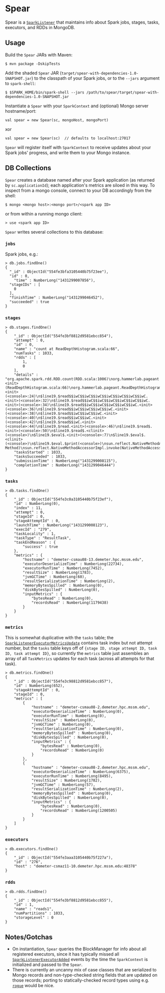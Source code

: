 # Spear
Spear is a [`SparkListener`](https://github.com/apache/spark/blob/v1.3.1/core/src/main/scala/org/apache/spark/scheduler/SparkListener.scala) that maintains info about Spark jobs, stages, tasks, executors, and RDDs in MongoDB.

## Usage

Build the `Spear` JARs with Maven:
```
$ mvn package -DskipTests
```

Add the shaded `Spear` JAR (`target/spear-with-dependencies-1.0-SNAPSHOT.jar`) to the classpath of your Spark jobs, or to the `--jars` argument to `spark-shell`:

```
$ $SPARK_HOME/bin/spark-shell --jars /path/to/spear/target/spear-with-dependencies-1.0-SNAPSHOT.jar
```

Instantiate a `Spear` with your `SparkContext` and (optional) Mongo server hostname/port:

```
val spear = new Spear(sc, mongoHost, mongoPort)
```
xor
```
val spear = new Spear(sc)  // defaults to localhost:27017
```

`Spear` will register itself with `SparkContext` to receive updates about your Spark jobs' progress, and write them to your Mongo instance.

## DB Collections

`Spear` creates a database named after your Spark application (as returned by `sc.applicationId`); each application's metrics are siloed in this way. To inspect from a mongo console, connect to your DB accordingly from the shell:
```
$ mongo <mongo host>:<mongo port>/<spark app ID>
```
or from within a running mongo client:
```
> use <spark app ID>
```

`Spear` writes several collections to this database:

### `jobs`
Spark jobs, e.g.:
```
> db.jobs.findOne()
{
  "_id" : ObjectId("554fe3bfa3105440b75f23ee"),
  "id" : 0,
	"time" : NumberLong("1431299007856"),
  "stageIDs" : [
    0
  ],
  "finishTime" : NumberLong("1431299046452"),
  "succeeded" : true
}
```

### `stages`
```
> db.stages.findOne()
{
	"_id" : ObjectId("554fe3bf8812d9581ebcc854"),
	"attempt" : 0,
	"id" : 0,
	"name" : "count at ReadDepthHistogram.scala:66",
	"numTasks" : 1033,
	"rdds" : [
		1,
		0
	],
	"details" : "org.apache.spark.rdd.RDD.count(RDD.scala:1006)\norg.hammerlab.pageant.ReadDepthHistogram$Histogram2.<init>(ReadDepthHistogram.scala:66)\norg.hammerlab.pageant.ReadDepthHistogram$.run2(ReadDepthHistogram.scala:198)\n$line19.$read$$iwC$$iwC$$iwC$$iwC$$iwC$$iwC$$iwC$$iwC.<init>(<console>:24)\n$line19.$read$$iwC$$iwC$$iwC$$iwC$$iwC$$iwC$$iwC.<init>(<console>:32)\n$line19.$read$$iwC$$iwC$$iwC$$iwC$$iwC$$iwC.<init>(<console>:34)\n$line19.$read$$iwC$$iwC$$iwC$$iwC$$iwC.<init>(<console>:36)\n$line19.$read$$iwC$$iwC$$iwC$$iwC.<init>(<console>:38)\n$line19.$read$$iwC$$iwC$$iwC.<init>(<console>:40)\n$line19.$read$$iwC$$iwC.<init>(<console>:42)\n$line19.$read$$iwC.<init>(<console>:44)\n$line19.$read.<init>(<console>:46)\n$line19.$read$.<init>(<console>:50)\n$line19.$read$.<clinit>(<console>)\n$line19.$eval$.<init>(<console>:7)\n$line19.$eval$.<clinit>(<console>)\n$line19.$eval.$print(<console>)\nsun.reflect.NativeMethodAccessorImpl.invoke0(Native Method)\nsun.reflect.NativeMethodAccessorImpl.invoke(NativeMethodAccessorImpl.java:62)\nsun.reflect.DelegatingMethodAccessorImpl.invoke(DelegatingMethodAccessorImpl.java:43)",
	"tasksStarted" : 1033,
	"tasksSucceeded" : 1033,
	"submissionTime" : NumberLong("1431299008115"),
	"completionTime" : NumberLong("1431299046444")
}
```

### `tasks`
```
> db.tasks.findOne()
{
	"_id" : ObjectId("554fe3c0a3105440b75f23ef"),
	"id" : NumberLong(0),
	"index" : 11,
	"attempt" : 0,
	"stageId" : 0,
	"stageAttemptId" : 0,
	"launchTime" : NumberLong("1431299008123"),
	"execId" : "279",
	"taskLocality" : 1,
	"taskType" : "ResultTask",
	"taskEndReason" : {
		"success" : true
	},
	"metrics" : {
		"hostname" : "demeter-csmau08-13.demeter.hpc.mssm.edu",
		"executorDeserializeTime" : NumberLong(22734),
		"executorRunTime" : NumberLong(7452),
		"resultSize" : NumberLong(1783),
		"jvmGCTime" : NumberLong(60),
		"resultSerializationTime" : NumberLong(2),
		"memoryBytesSpilled" : NumberLong(0),
		"diskBytesSpilled" : NumberLong(0),
		"inputMetrics" : {
			"bytesRead" : NumberLong(0),
			"recordsRead" : NumberLong(1179438)
		}
	}
}
```
### `metrics`
This is somewhat duplicative with the `tasks` table; the [`SparkListenerExecutorMetricsUpdate`](https://github.com/apache/spark/blob/v1.3.1/core/src/main/scala/org/apache/spark/scheduler/SparkListener.scala#L101-L110) contains task index but not attempt number, but the `tasks` table keys off of `{stage ID, stage attempt ID, task ID, task attempt ID}`, so currently the `metrics` table just assembles an array of all `TaskMetrics` updates for each task (across all attempts for that task).
```
> db.metrics.findOne()
{
	"_id" : ObjectId("554fe3c98812d9581ebcc857"),
	"id" : NumberLong(652),
	"stageAttemptId" : 0,
	"stageId" : 0,
	"metrics" : [
		{
			"hostname" : "demeter-csmau08-2.demeter.hpc.mssm.edu",
			"executorDeserializeTime" : NumberLong(0),
			"executorRunTime" : NumberLong(0),
			"resultSize" : NumberLong(0),
			"jvmGCTime" : NumberLong(0),
			"resultSerializationTime" : NumberLong(0),
			"memoryBytesSpilled" : NumberLong(0),
			"diskBytesSpilled" : NumberLong(0),
			"inputMetrics" : {
				"bytesRead" : NumberLong(0),
				"recordsRead" : NumberLong(0)
			}
		},
		{
			"hostname" : "demeter-csmau08-2.demeter.hpc.mssm.edu",
			"executorDeserializeTime" : NumberLong(6375),
			"executorRunTime" : NumberLong(8495),
			"resultSize" : NumberLong(1782),
			"jvmGCTime" : NumberLong(57),
			"resultSerializationTime" : NumberLong(2),
			"memoryBytesSpilled" : NumberLong(0),
			"diskBytesSpilled" : NumberLong(0),
			"inputMetrics" : {
				"bytesRead" : NumberLong(0),
				"recordsRead" : NumberLong(1200505)
			}
		}
	]
}
```

### `executors`

```
> db.executors.findOne()
{
	"_id" : ObjectId("554fe3aaa3105440b75f227a"),
	"id" : "276",
	"host" : "demeter-csmaz11-10.demeter.hpc.mssm.edu:48378"
}
```

### `rdds`
```
> db.rdds.findOne()
{
	"_id" : ObjectId("554fe3bf8812d9581ebcc855"),
	"id" : 1,
	"name" : "reads1",
	"numPartitions" : 1033,
	"storageLevel" : 0
}
```

## Notes/Gotchas
* On instantiation, `Spear` queries the BlockManager for info about all registered executors, since it has typically missed all [`SparkListenerExecutorAdded`](https://github.com/apache/spark/blob/v1.3.1/core/src/main/scala/org/apache/spark/scheduler/SparkListener.scala#L93-L95) events by the time the `SparkContext` is initialized and passed to the `Spear`.
* There is currently an uncanny mix of case classes that are serialized to Mongo records and non-type-checked string fields that are updated on those records; porting to statically-checked record types using e.g. [`rogue`](https://github.com/foursquare/rogue) would be nice.
